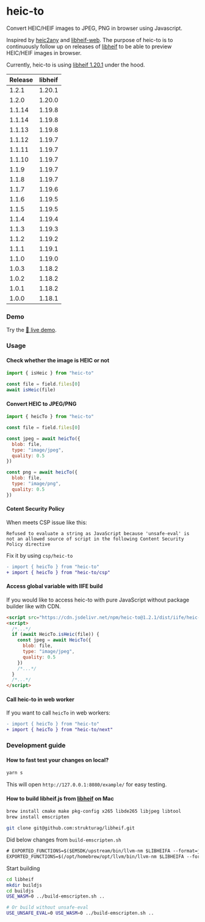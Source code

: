 # heic-to

Convert HEIC/HEIF images to JPEG, PNG in browser using Javascript.

Inspired by [heic2any](https://github.com/alexcorvi/heic2any) and [libheif-web](https://github.com/joutvhu/libheif-web). The purpose of heic-to is to continuously follow up on releases of [libheif](https://github.com/strukturag/libheif) to be able to preview HEIC/HEIF images in browser.

Currently, heic-to is using [libheif 1.20.1](https://github.com/strukturag/libheif/releases/tag/v1.20.1) under the hood. 

| Release  | libheif  |
| -------- | -------- |
| 1.2.1    | 1.20.1   | 
| 1.2.0    | 1.20.0   | 
| 1.1.14   | 1.19.8   | 
| 1.1.14   | 1.19.8   | 
| 1.1.13   | 1.19.8   | 
| 1.1.12   | 1.19.7   | 
| 1.1.11   | 1.19.7   | 
| 1.1.10   | 1.19.7   | 
| 1.1.9    | 1.19.7   | 
| 1.1.8    | 1.19.7   | 
| 1.1.7    | 1.19.6   | 
| 1.1.6    | 1.19.5   | 
| 1.1.5    | 1.19.5   | 
| 1.1.4    | 1.19.4   | 
| 1.1.3    | 1.19.3   | 
| 1.1.2    | 1.19.2   | 
| 1.1.1    | 1.19.1   | 
| 1.1.0    | 1.19.0   | 
| 1.0.3    | 1.18.2   |
| 1.0.2    | 1.18.2   |
| 1.0.1    | 1.18.2   |
| 1.0.0    | 1.18.1   |

### Demo

Try the [🌟 live demo](https://hoppergee.github.io/heic-to/example/).

### Usage

#### Check whether the image is HEIC or not 

```js
import { isHeic } from "heic-to"

const file = field.files[0]
await isHeic(file)
```

#### Convert HEIC to JPEG/PNG


```js
import { heicTo } from "heic-to"

const file = field.files[0]

const jpeg = await heicTo({
  blob: file,
  type: "image/jpeg",
  quality: 0.5
})

const png = await heicTo({
  blob: file,
  type: "image/png",
  quality: 0.5
})
```

#### Cotent Security Policy

When meets CSP issue like this:

```
Refused to evaluate a string as JavaScript because 'unsafe-eval' is not an allowed source of script in the following Content Security Policy directive
```

Fix it by using `csp/heic-to` 

```diff
- import { heicTo } from "heic-to"
+ import { heicTo } from "heic-to/csp"
```

#### Access global variable with IIFE build

If you would like to access heic-to with pure JavaScript without package builder like with CDN.

```html
<script src="https://cdn.jsdelivr.net/npm/heic-to@1.2.1/dist/iife/heic-to.js"></script>
<script>
  /*...*/
  if (await HeicTo.isHeic(file)) {
    const jpeg = await HeicTo({
      blob: file,
      type: "image/jpeg",
      quality: 0.5
    })
    /*...*/
  }
  /*...*/
</script>
```

#### Call heic-to in web worker

If you want to call `heicTo` in web workers:

```diff
- import { heicTo } from "heic-to"
+ import { heicTo } from "heic-to/next"
```

### Development guide

#### How to fast test your changes on local?

```bash
yarn s
```

This will open `http://127.0.0.1:8080/example/` for easy testing.

#### How to build libheif.js from [libheif](https://github.com/strukturag/libheif) on Mac

```bash
brew install cmake make pkg-config x265 libde265 libjpeg libtool
brew install emscripten

git clone git@github.com:strukturag/libheif.git
```

Did below changes from `build-emscripten.sh`
```diff
# EXPORTED_FUNCTIONS=$($EMSDK/upstream/bin/llvm-nm $LIBHEIFA --format=just-symbols | grep "^heif_\|^de265_\|^aom_" | grep "[^:]$" | sed 's/^/_/' | paste -sd "," -)
EXPORTED_FUNCTIONS=$(/opt/homebrew/opt/llvm/bin/llvm-nm $LIBHEIFA --format=just-symbols | grep "^heif_\|^de265_\|^aom_" | grep "[^:]$" | sed 's/^/_/' | paste -sd "," -)
```

Start building
```bash
cd libheif
mkdir buildjs
cd buildjs
USE_WASM=0 ../build-emscripten.sh ..

# Or build without unsafe-eval
USE_UNSAFE_EVAL=0 USE_WASM=0 ../build-emscripten.sh ..
```

